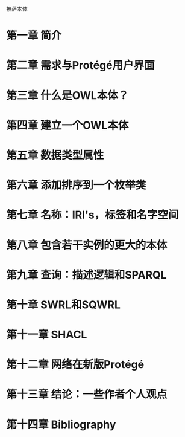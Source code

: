  披萨本体

# 第一章 简介

# 第二章 需求与Protégé用户界面

# 第三章 什么是OWL本体？

# 第四章 建立一个OWL本体

# 第五章 数据类型属性

# 第六章 添加排序到一个枚举类

# 第七章 名称：IRI's，标签和名字空间

# 第八章 包含若干实例的更大的本体

# 第九章 查询：描述逻辑和SPARQL

# 第十章 SWRL和SQWRL

# 第十一章 SHACL

# 第十二章 网络在新版Protégé

# 第十三章 结论：一些作者个人观点

# 第十四章 Bibliography
